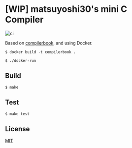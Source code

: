# [WIP] matsuyoshi30's mini C Compiler

![ci](https://github.com/matsuyoshi30/mmcc/workflows/ci/badge.svg)

Based on [compilerbook](https://www.sigbus.info/compilerbook), and using Docker.

```
$ docker build -t compilerbook .

$ ./docker-run
```

## Build

```
$ make
```

## Test

```
$ make test
```

## License

[MIT](./LICENSE)
